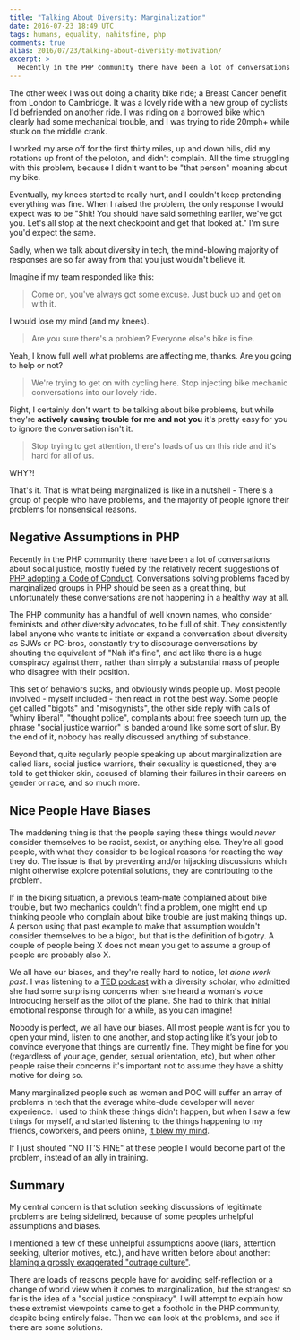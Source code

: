 ```yaml
---
title: "Talking About Diversity: Marginalization"
date: 2016-07-23 18:49 UTC
tags: humans, equality, nahitsfine, php
comments: true
alias: 2016/07/23/talking-about-diversity-motivation/
excerpt: >
  Recently in the PHP community there have been a lot of conversations about social justice, mostly fueled by the relatively recent suggestions of PHP adopting a Code of Conduct. Conversations solving problems faced by marginalized groups in PHP should be seen as a great thing, but unfortunately these conversations are not happening in a healthy way at all.
---
```


The other week I was out doing a charity bike ride; a Breast Cancer benefit from London to Cambridge. It was a lovely ride with a new group of cyclists I'd befriended on another ride. I was riding on a borrowed bike which clearly had some mechanical trouble, and I was trying to ride 20mph+ while stuck on the middle crank.

I worked my arse off for the first thirty miles, up and down hills, did my rotations up front of the peloton, and didn't complain. All the time struggling with this problem, because I didn't want to be "that person" moaning about my bike.

Eventually, my knees started to really hurt, and I couldn't keep pretending everything was fine. When I raised the problem, the only response I would expect was to be "Shit! You should have said something earlier, we've got you. Let's all stop at the next checkpoint and get that looked at." I'm sure you'd expect the same.

Sadly, when we talk about diversity in tech, the mind-blowing majority of responses are so far away from that you just wouldn't believe it.

Imagine if my team responded like this:

> Come on, you've always got some excuse. Just buck up and get on with it.

I would lose my mind (and my knees).

> Are you sure there's a problem? Everyone else's bike is fine.

Yeah, I know full well what problems are affecting me, thanks. Are you going to help or not?

> We're trying to get on with cycling here. Stop injecting bike mechanic conversations into our lovely ride.

Right, I certainly don't want to be talking about bike problems, but while they're **actively causing trouble for me and not you** it's pretty easy for you to ignore the conversation isn't it.

> Stop trying to get attention, there's loads of us on this ride and it's hard for all of us.

WHY?!

That's it. That is what being marginalized is like in a nutshell - There's a group of people who have problems, and the majority of people ignore their problems for nonsensical reasons.

## Negative Assumptions in PHP

Recently in the PHP community there have been a lot of conversations about social justice, mostly fueled by the relatively recent suggestions of [PHP adopting a Code of Conduct](https://wiki.php.net/rfc/adopt-code-of-conduct). Conversations solving problems faced by marginalized groups in PHP should be seen as a great thing, but unfortunately these conversations are not happening in a healthy way at all.

The PHP community has a handful of well known names, who consider feminists and other diversity advocates, to be full of shit. They consistently label anyone who wants to initiate or expand a conversation about diversity as SJWs or PC-bros, constantly try to discourage conversations by shouting the equivalent of "Nah it's fine", and act like there is a huge conspiracy against them,  rather than simply a substantial mass of people who disagree with their position.

This set of behaviors sucks, and obviously winds people up. Most people involved - myself included - then react in not the best way. Some people get called "bigots" and "misogynists", the other side reply with calls of "whiny liberal", "thought police", complaints about free speech turn up, the phrase "social justice warrior" is banded around like some sort of slur. By the end of it, nobody has really discussed anything of substance.

Beyond that, quite regularly people speaking up about marginalization are called liars, social justice warriors, their sexuality is questioned, they are told to get thicker skin, accused of blaming their failures in their careers on gender or race, and so much more.

## Nice People Have Biases

The maddening thing is that the people saying these things would _never_ consider themselves to be racist, sexist, or anything else. They're all good people, with what they consider to be logical reasons for reacting the way they do. The issue is that by preventing and/or hijacking discussions which might otherwise explore potential solutions, they are contributing to the problem.

If in the biking situation, a previous team-mate complained about bike trouble, but two mechanics couldn't find a problem, one might end up thinking people who complain about bike trouble are just making things up. A person using that past example to make that assumption wouldn't consider themselves to be a bigot, but that is the definition of bigotry. A couple of people being X does not mean you get to assume a group of people are probably also X.

We all have our biases, and they're really hard to notice, _let alone work past_. I was listening to a [TED podcast](http://tun.in/thm5nZ) with a diversity scholar, who admitted she had some surprising concerns when she heard a woman's voice introducing herself as the pilot of the plane. She had to think that initial emotional response through for a while, as you can imagine!

Nobody is perfect, we all have our biases. All most people want is for you to open your mind, listen to one another, and stop acting like it’s your job to convince everyone that things are currently fine. They might be fine for you (regardless of your age, gender, sexual orientation, etc), but when other people raise their concerns it's important not to assume they have a shitty motive for doing so.

Many marginalized people such as women and POC will suffer an array of problems in tech that the average white-dude developer will never experience. I used to think these things didn't happen, but when I saw a few things for myself, and started listening to the things happening to my friends, coworkers, and peers online, [it blew my mind](https://phil.tech/2014/05/31/the-pocket-guide-to-sexism-in-tech/).

If I just shouted "NO IT’S FINE" at these people I would become part of the problem, instead of an ally in training.

## Summary

My central concern is that solution seeking discussions of legitimate problems are being sidelined, because of some peoples unhelpful assumptions and biases.

I mentioned a few of these unhelpful assumptions above (liars, attention seeking, ulterior motives, etc.), and have written before about another: [blaming a grossly exaggerated "outrage culture"](https://phil.tech/2016/01/27/why-is-everyone-outraged/).

There are loads of reasons people have for avoiding self-reflection or a change of world view when it comes to marginalization, but the strangest so far is the idea of a "social justice conspiracy". I will attempt to explain how these extremist viewpoints came to get a foothold in the PHP community, despite being entirely false. Then we can look at the problems, and see if there are some solutions.
